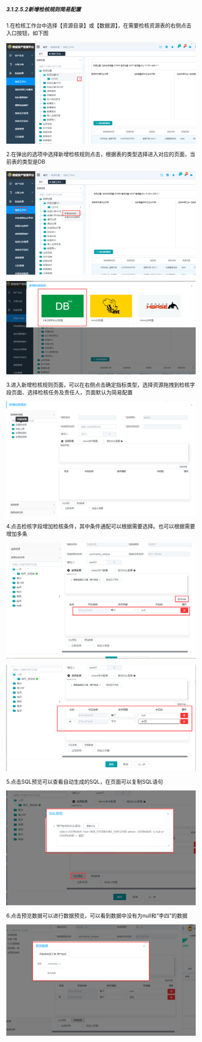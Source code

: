 ##### 3.1.2.5.2新增检核规则简易配置

1.在检核工作台中选择【资源目录】或【数据源】，在需要检核资源表的右侧点击入口按钮，如下图

![image-20210420143355183](3.1.2.5.1%E6%96%B0%E5%A2%9E%E6%A3%80%E6%A0%B8%E8%A7%84%E5%88%99%E7%AE%80%E6%98%93%E9%85%8D%E7%BD%AE.assets/image-20210420143355183.png)

2.在弹出的选项中选择新增检核规则点击，根据表的类型选择进入对应的页面，当前表的类型是DB

![image-20210420143515463](3.1.2.5.1%E6%96%B0%E5%A2%9E%E6%A3%80%E6%A0%B8%E8%A7%84%E5%88%99%E7%AE%80%E6%98%93%E9%85%8D%E7%BD%AE.assets/image-20210420143515463.png)

![image-20210420143833160](3.1.2.5.1%E6%96%B0%E5%A2%9E%E6%A3%80%E6%A0%B8%E8%A7%84%E5%88%99%E7%AE%80%E6%98%93%E9%85%8D%E7%BD%AE.assets/image-20210420143833160.png)

3.进入新增检核规则页面，可以在右侧点击确定指标类型，选择资源拖拽到检核字段页面、选择检核任务及责任人，页面默认为简易配置

![image-20210420151156842](3.1.2.5.1%E6%96%B0%E5%A2%9E%E6%A3%80%E6%A0%B8%E8%A7%84%E5%88%99%E7%AE%80%E6%98%93%E9%85%8D%E7%BD%AE.assets/image-20210420151156842.png)

4.点击检核字段增加检核条件，其中条件通配可以根据需要选择。也可以根据需要增加多条

![image-20210420152302439](3.1.2.5.1%E6%96%B0%E5%A2%9E%E6%A3%80%E6%A0%B8%E8%A7%84%E5%88%99%E7%AE%80%E6%98%93%E9%85%8D%E7%BD%AE.assets/image-20210420152302439.png)

![image-20210420152746329](3.1.2.5.1%E6%96%B0%E5%A2%9E%E6%A3%80%E6%A0%B8%E8%A7%84%E5%88%99%E7%AE%80%E6%98%93%E9%85%8D%E7%BD%AE.assets/image-20210420152746329.png)

5.点击SQL预览可以查看自动生成的SQL，在页面可以复制SQL语句

![image-20210420152934099](3.1.2.5.1%E6%96%B0%E5%A2%9E%E6%A3%80%E6%A0%B8%E8%A7%84%E5%88%99%E7%AE%80%E6%98%93%E9%85%8D%E7%BD%AE.assets/image-20210420152934099.png)

6.点击预览数据可以进行数据预览，可以看到数据中没有为null和“李四”的数据

![image-20210420153407068](3.1.2.5.1%E6%96%B0%E5%A2%9E%E6%A3%80%E6%A0%B8%E8%A7%84%E5%88%99%E7%AE%80%E6%98%93%E9%85%8D%E7%BD%AE.assets/image-20210420153407068.png)


